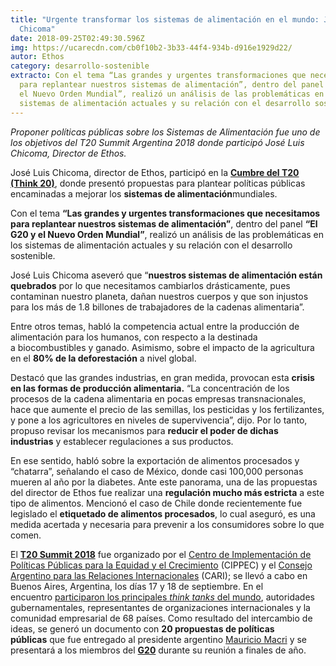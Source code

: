 ```yaml
---
title: "Urgente transformar los sistemas de alimentación en el mundo: José Luis
  Chicoma"
date: 2018-09-25T02:49:30.596Z
img: https://ucarecdn.com/cb0f10b2-3b33-44f4-934b-d916e1929d22/
autor: Ethos
category: desarrollo-sostenible
extracto: Con el tema “Las grandes y urgentes transformaciones que necesitamos
  para replantear nuestros sistemas de alimentación”, dentro del panel “El G20 y
  el Nuevo Orden Mundial”, realizó un análisis de las problemáticas en los
  sistemas de alimentación actuales y su relación con el desarrollo sostenible.
---
```

*Proponer políticas públicas sobre los Sistemas de Alimentación fue uno de los objetivos del T20 Summit Argentina 2018 donde participó José Luis Chicoma, Director de Ethos.* 

José Luis Chicoma, director de Ethos, participó en la **[Cumbre del T20 (Think 20)](https://t20argentina.org/es/event/cumbre-t20-2/)**, donde presentó propuestas para plantear políticas públicas encaminadas a mejorar los **sistemas de alimentación**mundiales.

Con el tema **“Las grandes y urgentes transformaciones que necesitamos para replantear nuestros sistemas de alimentación”**, dentro del panel **“El G20 y el Nuevo Orden Mundial”**, realizó un análisis de las problemáticas en los sistemas de alimentación actuales y su relación con el desarrollo sostenible. 

José Luis Chicoma aseveró que “**nuestros sistemas de alimentación están quebrados** por lo que necesitamos cambiarlos drásticamente, pues contaminan nuestro planeta, dañan nuestros cuerpos y que son injustos para los más de 1.8 billones de trabajadores de la cadenas alimentaria”.

Entre otros temas, habló la competencia actual entre la producción de alimentación para los humanos, con respecto a la destinada a biocombustibles y ganado. Asimismo, sobre el impacto de la agricultura en el **80% de la deforestación** a nivel global. 

Destacó que las grandes industrias, en gran medida, provocan esta **crisis en las formas de producción alimentaria.** “La concentración de los procesos de la cadena alimentaria en pocas empresas transnacionales, hace que aumente el precio de las semillas, los pesticidas y los fertilizantes, y pone a los agricultores en niveles de supervivencia”, dijo. Por lo tanto, propuso revisar los mecanismos para **reducir el poder de dichas industrias** y establecer regulaciones a sus productos. 

En ese sentido, habló sobre la exportación de alimentos procesados y “chatarra”, señalando el caso de México, donde casi 100,000 personas mueren al año por la diabetes. Ante este panorama, una de las propuestas del director de Ethos fue realizar una **regulación mucho más estricta** a este tipo de alimentos. Mencionó el caso de Chile donde recientemente fue legislado el **etiquetado de alimentos procesados**, lo cual aseguró, es una medida acertada y necesaria para prevenir a los consumidores sobre lo que comen.  

El **[T20 Summit 2018](https://t20argentina.org/es/inicio/)** fue organizado por el [Centro de Implementación de Políticas Públicas para la Equidad y el Crecimiento](https://www.cippec.org/) (CIPPEC) y el [Consejo Argentino para las Relaciones Internacionales](http://www.cari.org.ar/) (CARI); se llevó a cabo en Buenos Aires, Argentina, los días 17 y 18 de septiembre. En el encuentro [participaron los principales *think tanks* del mundo](https://t20argentina.org/es/mas-de-1000-personas-de-68-participaron-de-la-cumbre-t20-en-el-cck/), autoridades gubernamentales, representantes de organizaciones internacionales y la comunidad empresarial de 68 países. Como resultado del intercambio de ideas, se generó un documento con **20 propuestas de políticas públicas** que fue entregado al presidente argentino [Mauricio Macri](https://twitter.com/mauriciomacri) y se presentará a los miembros del **[G20](https://www.g20.org/)** durante su reunión a finales de año.